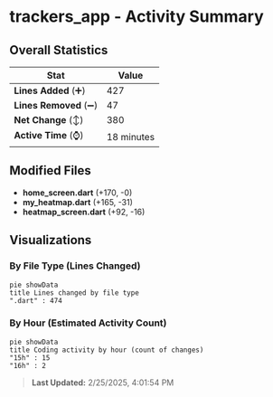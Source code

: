 # trackers_app - Activity Summary 

## Overall Statistics

| Stat                   | Value                                                             |
| ---------------------- | ----------------------------------------------------------------- |
| **Lines Added** (➕)   | 427                                          |
| **Lines Removed** (➖) | 47                                        |
| **Net Change** (↕)    | 380                |
| **Active Time** (⌚)   | 18 minutes |


## Modified Files
- **home_screen.dart** (+170, -0)
- **my_heatmap.dart** (+165, -31)
- **heatmap_screen.dart** (+92, -16)

## Visualizations

### By File Type (Lines Changed)

```mermaid
pie showData
title Lines changed by file type
".dart" : 474
```

### By Hour (Estimated Activity Count)

```mermaid
pie showData
title Coding activity by hour (count of changes)
"15h" : 15
"16h" : 2
```


> **Last Updated:** 2/25/2025, 4:01:54 PM
